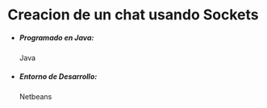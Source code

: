 <h1>Creacion de un chat usando Sockets</h1>
<ul>
  <li><h5>Programado en Java:</h5>
<label>Java</label></li>
</ul>
<ul>
  <li>
    <h5>Entorno de Desarrollo: </h5>
<label>Netbeans</label>
  </li>
</ul>

